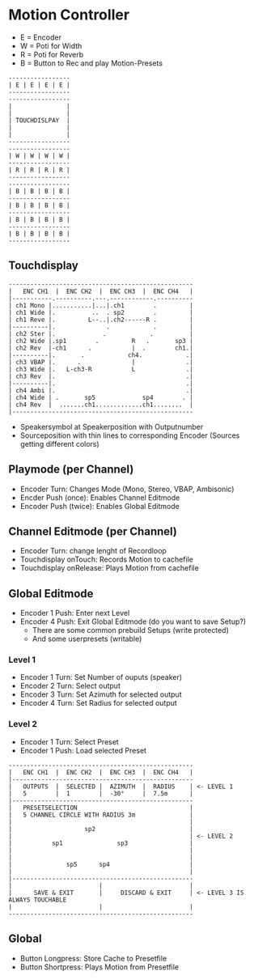 # Motion Controller

- E = Encoder
- W = Poti for Width
- R = Poti for Reverb
- B = Button to Rec and play Motion-Presets

```
-----------------
| E | E | E | E |
-----------------
-----------------
|               |
|               |
| TOUCHDISLPAY  |
|               |
|               |
-----------------
-----------------
| W | W | W | W |
-----------------
| R | R | R | R |
-----------------
-----------------
| B | B | B | B |
-----------------
| B | B | B | B |
-----------------
| B | B | B | B |
-----------------
| B | B | B | B |
-----------------
```

## Touchdisplay
```
---------------------------------------------------
|   ENC CH1  |  ENC CH2  |  ENC CH3  |  ENC CH4   |
|-----------.----------.---.------------.----------
| ch1 Mono |...........|...|.ch1        .         |          
| ch1 Wide |.          ..  . sp2        .         |
| ch1 Reve |.         L--..|.ch2------R .         |
|----------|.              .            .         |
| ch2 Ster |.             .            .          |
| ch2 Wide |.sp1        .         R   .       sp3 | 
| ch2 Rev  |-ch1      .           |  .        ch1.|
|----------|.       .            ch4.            .|
| ch3 VBAP |.      .              |              .|
| ch3 Wide |.   L-ch3-R           L              .|
| ch3 Rev  |.                                    .|
|----------|.                                    .|
| ch4 Ambi |.                                    .|
| ch4 Wide | .       sp5             sp4        . |
| ch4 Rev  |  .......ch1.............ch1........  |
|--------------------------------------------------
```
- Speakersymbol at Speakerposition with Outputnumber
- Sourceposition with thin lines to corresponding Encoder (Sources getting different colors)

## Playmode (per Channel)
- Encoder Turn: Changes Mode (Mono, Stereo, VBAP, Ambisonic)
- Encder Push (once): Enables Channel Editmode
- Encoder Push (twice): Enables Global Editmode

## Channel Editmode (per Channel)
- Encoder Turn: change lenght of Recordloop
- Touchdisplay onTouch: Records Motion to cachefile
- Touchdisplay onRelease: Plays Motion from cachefile

## Global Editmode
- Encoder 1 Push: Enter next Level
- Encoder 4 Push: Exit Global Editmode (do you want to save Setup?)
    - There are some common prebuild Setups (write protected)
    - And some userpresets (writable)
### Level 1
- Encoder 1 Turn: Set Number of ouputs (speaker)
- Encoder 2 Turn: Select output
- Encoder 3 Turn: Set Azimuth for selected output
- Encoder 4 Turn: Set Radius for selected output
### Level 2
- Encoder 1 Turn: Select Preset
- Encoder 1 Push: Load selected Preset
```
---------------------------------------------------
|   ENC CH1  |  ENC CH2  |  ENC CH3  |  ENC CH4   |
|--------------------------------------------------
|   OUTPUTS  |  SELECTED |  AZIMUTH  |  RADIUS    | <- LEVEL 1
|   5        |  1        |  -30°     |  7.5m      |
|--------------------------------------------------
|   PRESETSELECTION                               |
|   5 CHANNEL CIRCLE WITH RADIUS 3m               |
|                                                 |
|                    sp2                          |
|                                                 | <- LEVEL 2
|           sp1               sp3                 |
|                                                 |
|                                                 |
|               sp5      sp4                      |
|                                                 |
|--------------------------------------------------
|                        |                        |
|      SAVE & EXIT       |     DISCARD & EXIT     | <- LEVEL 3 IS ALWAYS TOUCHABLE   
|                        |                        |
---------------------------------------------------
```
## Global
- Button Longpress: Store Cache to Presetfile
- Button Shortpress: Plays Motion from Presetfile

